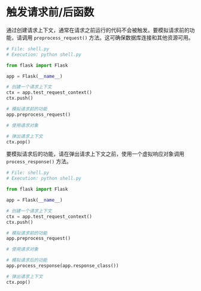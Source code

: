 # 触发请求前/后函数

通过创建请求上下文，通常在请求之前运行的代码不会被触发。要模拟请求前的功能，请调用 `preprocess_request()` 方法。这可确保数据库连接和其他资源可用。

```python
# File: shell.py
# Execution: python shell.py

from flask import Flask

app = Flask(__name__)

# 创建一个请求上下文
ctx = app.test_request_context()
ctx.push()

# 模拟请求前的功能
app.preprocess_request()

# 使用请求对象

# 弹出请求上下文
ctx.pop()
```

要模拟请求后的功能，请在弹出请求上下文之前，使用一个虚拟响应对象调用 `process_response()` 方法。

```python
# File: shell.py
# Execution: python shell.py

from flask import Flask

app = Flask(__name__)

# 创建一个请求上下文
ctx = app.test_request_context()
ctx.push()

# 模拟请求前的功能
app.preprocess_request()

# 使用请求对象

# 模拟请求后的功能
app.process_response(app.response_class())

# 弹出请求上下文
ctx.pop()
```
